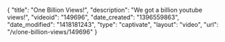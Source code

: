 {
    "title": "One Billion Views!",
    "description": "We got a billion youtube views!",
    "videoid": "149696",
    "date_created": "1396559863",
    "date_modified": "1418181243",
    "type": "captivate",
    "layout": "video",
    "url": "\/v\/one-billion-views\/149696"
}